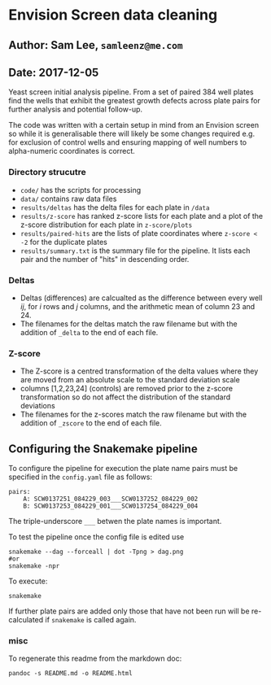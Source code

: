 # Envision Screen data cleaning

## Author: Sam Lee, `samleenz@me.com`
## Date: 2017-12-05

Yeast screen initial analysis pipeline. From  a set of paired 384 well plates find the wells that exhibit the greatest growth defects across plate pairs for further analysis and potential follow-up.

The code was written with a certain setup in mind from an Envision screen so while it is generalisable there will likely be some changes required e.g. for exclusion of control wells and ensuring mapping of well numbers to alpha-numeric coordinates is correct.

### Directory strucutre

* `code/` has the scripts for processing
* `data/` contains raw data files
* `results/deltas` has the delta files for each plate in `/data`
* `results/z-score` has ranked z-score lists for each plate and a plot of the z-score distribution for each plate in `z-score/plots`
* `results/paired-hits` are the lists of plate coordinates where `z-score < -2` for the duplicate plates
* `results/summary.txt` is the summary file for the pipeline. It lists each pair and the number of "hits" in descending order.

### Deltas

* Deltas (differences) are calcualted as the difference between every well *ij*, for *i* rows and *j* columns, and the arithmetic mean of column 23 and 24. 
* The filenames for the deltas match the raw filename but with the addition of `_delta` to the end of each file.

### Z-score

* The Z-score is a centred transformation of the delta values where they are moved from an absolute scale to the standard deviation scale
* columns [1,2,23,24] (controls) are removed prior to the z-score transformation so do not affect the distribution of the standard deviations
* The filenames for the z-scores match the raw filename but with the addition of `_zscore` to the end of each file.


## Configuring the Snakemake pipeline

To configure the pipeline for execution the plate name pairs must be specified in the `config.yaml` file as follows:

```
pairs:
    A: SCW0137251_084229_003___SCW0137252_084229_002
    B: SCW0137253_084229_001___SCW0137254_084229_004

```

The triple-underscore `___` betwen the plate names is important.

To test the pipeline once the config file is edited use

```
snakemake --dag --forceall | dot -Tpng > dag.png
#or
snakemake -npr
```

To execute:

```
snakemake
```

If further plate pairs are added only those that have not been run will be re-calculated if `snakemake` is called again.


### misc

To regenerate this readme from the markdown doc:

```
pandoc -s README.md -o README.html
```